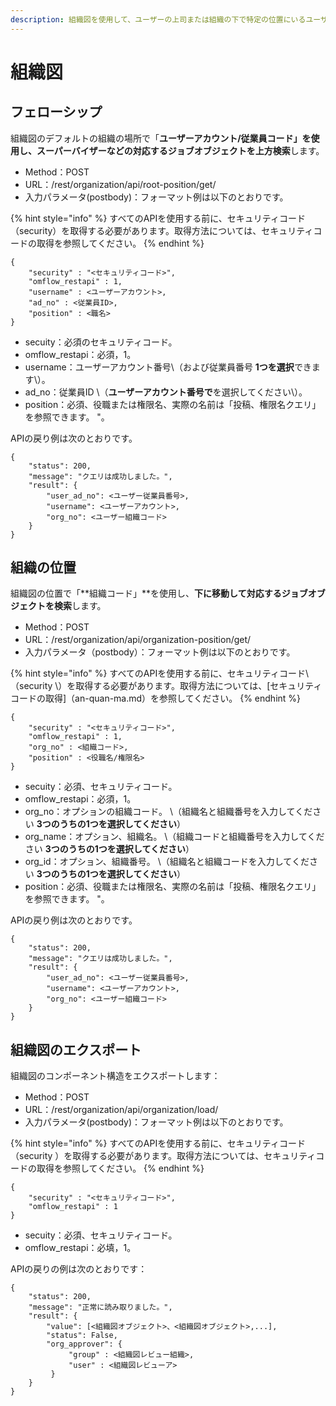 ```yaml
---
description: 組織図を使用して、ユーザーの上司または組織の下で特定の位置にいるユーザーを見つけます
---
```


# 組織図

## フェローシップ

組織図のデフォルトの組織の場所で「**ユーザーアカウント/従業員コード」**を使用し、スーパーバイザーなどの対応するジョブオブジェクトを**上方検索**します。

* Method：POST
* URL：/rest/organization/api/root-position/get/
* 入力パラメータ(postbody)：フォーマット例は以下のとおりです。

{% hint style="info" %}
すべてのAPIを使用する前に、セキュリティコード（security）を取得する必要があります。取得方法については、セキュリティコードの取得を参照してください。
{% endhint %}

```
{
	"security" : "<セキュリティコード>",
	"omflow_restapi" : 1,
	"username" : <ユーザーアカウント>,
	"ad_no" : <従業員ID>,
	"position" : <職名>
}
```

* secuity：必須のセキュリティコード。
* omflow\_restapi：必須，1。
* username：ユーザーアカウント番号\（および従業員番号 **1つを選択**できます\）。
* ad\_no：従業員ID \（**ユーザーアカウント番号で**を選択してください\）。
* position：必須、役職または権限名、実際の名前は「投稿、権限名クエリ」を参照できます。 "。

APIの戻り例は次のとおりです。

```
{
    "status": 200,
    "message": "クエリは成功しました。",
    "result": {
        "user_ad_no": <ユーザー従業員番号>,
        "username": <ユーザーアカウント>,
        "org_no": <ユーザー組織コード>
    }
}
```

## 組織の位置

組織図の位置で「**組織コード」**を使用し、**下に移動して対応するジョブオブジェクトを検索**します。

* Method：POST
* URL：/rest/organization/api/organization-position/get/
* 入力パラメータ（postbody）：フォーマット例は以下のとおりです。

{% hint style="info" %}
すべてのAPIを使用する前に、セキュリティコード\（security \）を取得する必要があります。取得方法については、\[セキュリティコードの取得]（an-quan-ma.md）を参照してください。
{% endhint %}

```
{
	"security" : "<セキュリティコード>",
	"omflow_restapi" : 1,
	"org_no" : <組織コード>,
	"position" : <役職名/権限名>
}
```

* secuity：必須、セキュリティコード。
* omflow\_restapi：必須，1。
* org\_no：オプションの組織コード。 \（組織名と組織番号を入力してください **3つのうちの1つを選択してください**）
* org\_name：オプション、組織名。 \（組織コードと組織番号を入力してください **3つのうちの1つを選択してください**）
* org\_id：オプション、組織番号。 \（組織名と組織コードを入力してください **3つのうちの1つを選択してください**）
* position：必須、役職または権限名、実際の名前は「投稿、権限名クエリ」を参照できます。 "。

APIの戻り例は次のとおりです。

```
{
    "status": 200,
    "message": "クエリは成功しました。",
    "result": {
        "user_ad_no": <ユーザー従業員番号>,
        "username": <ユーザーアカウント>,
        "org_no": <ユーザー組織コード>
    }
}
```



## 組織図のエクスポート

組織図のコンポーネント構造をエクスポートします：

* Method：POST
* URL：/rest/organization/api/organization/load/
* 入力パラメータ(postbody)：フォーマット例は以下のとおりです。

{% hint style="info" %}
すべてのAPIを使用する前に、セキュリティコード（security ）を取得する必要があります。取得方法については、セキュリティコードの取得を参照してください。
{% endhint %}

```
{
	"security" : "<セキュリティコード>",
	"omflow_restapi" : 1
}
```

* secuity：必須、セキュリティコード。
* omflow\_restapi：必填，1。

APIの戻りの例は次のとおりです：

```
{
    "status": 200,
    "message": "正常に読み取りました。",
    "result": {
        "value": [<組織図オブジェクト>、<組織図オブジェクト>,...],
        "status": False,
        "org_approver": {
             "group" : <組織図レビュー組織>,
             "user" : <組織図レビューア>
         }
    }
}
```
